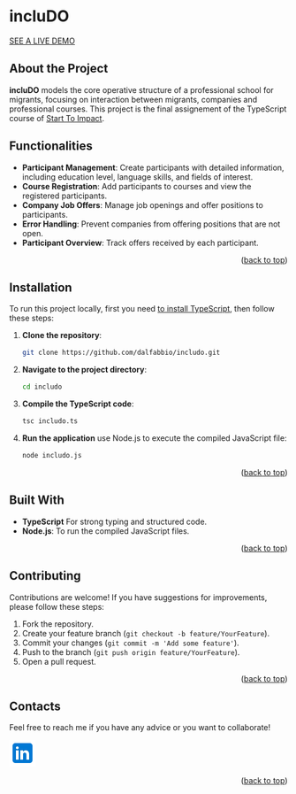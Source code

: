 # incluDO

<a id="readme-top"></a>

[SEE A LIVE DEMO]

## About the Project

**incluDO** models the core operative structure of a professional school for migrants, focusing on interaction between migrants, companies and professional courses.
This project is the final assignement of the TypeScript course of [Start To Impact].

## Functionalities

- **Participant Management**: Create participants with detailed information, including education level, language skills, and fields of interest.
- **Course Registration**: Add participants to courses and view the registered participants.
- **Company Job Offers**: Manage job openings and offer positions to participants.
- **Error Handling**: Prevent companies from offering positions that are not open.
- **Participant Overview**: Track offers received by each participant.
<p align="right">(<a href="#readme-top">back to top</a>)</p>

## Installation

To run this project locally, first you need [to install TypeScript], then follow these steps:

1. **Clone the repository**:

   ```bash
   git clone https://github.com/dalfabbio/includo.git
   ```

2. **Navigate to the project directory**:

   ```bash
   cd includo
   ```

3. **Compile the TypeScript code**:
   ```bash
   tsc includo.ts
   ```
4. **Run the application** use Node.js to execute the compiled JavaScript file:
   ```bash
   node includo.js
   ```
   <p align="right">(<a href="#readme-top">back to top</a>)</p>

## Built With

- **TypeScript** For strong typing and structured code.
- **Node.js**: To run the compiled JavaScript files.
<p align="right">(<a href="#readme-top">back to top</a>)</p>

## Contributing

Contributions are welcome! If you have suggestions for improvements, please follow these steps:

1. Fork the repository.
2. Create your feature branch (`git checkout -b feature/YourFeature`).
3. Commit your changes (`git commit -m 'Add some feature'`).
4. Push to the branch (`git push origin feature/YourFeature`).
5. Open a pull request.
<p align="right">(<a href="#readme-top">back to top</a>)</p>

## Contacts

Feel free to reach me if you have any advice or you want to collaborate!

[![linkedin](https://raw.githubusercontent.com/dalfabbio/discoveryLibrary/refs/heads/main/src/assets/linkedin.png)][linkedinUrl]

<p align="right">(<a href="#readme-top">back to top</a>)</p>

<!-- MARKDOWN LINKS -->

[Start To Impact]: https://www.start2impact.it/
[linkedinUrl]: https://www.linkedin.com/in/alessandro-fabbian/
[SEE A LIVE DEMO]: https://codepen.io/Alessandro-Fabbian-the-builder/pen/WbevWoM
[to install TypeScript]: https://www.typescriptlang.org/download/
